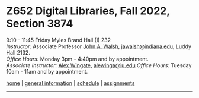 # Z652 Digital Libraries, Fall 2022, Section 3874
9:10 - 11:45 Friday
Myles Brand Hall (I) 232  
*Instructor:* Associate Professor [John A. Walsh](http://johnwalsh.name/), [jawalsh@indiana.edu](mailto:jawalsh@indiana.edu), Luddy Hall 2132.  
*Office Hours:* Monday 3pm - 4:40pm and by appointment.  
*Associate Instructor:* [Alex Wingate](http://alexandraewingate.com), [alewinga@iu.edu](mailto:alewinga@iu.edu)
*Office Hours:* Tuesday 10am - 11am and by appointment.



[home](index.html) \| [general information](general.html) \| [schedule](schedule.html) \| [assignments](assignments.html)

---
